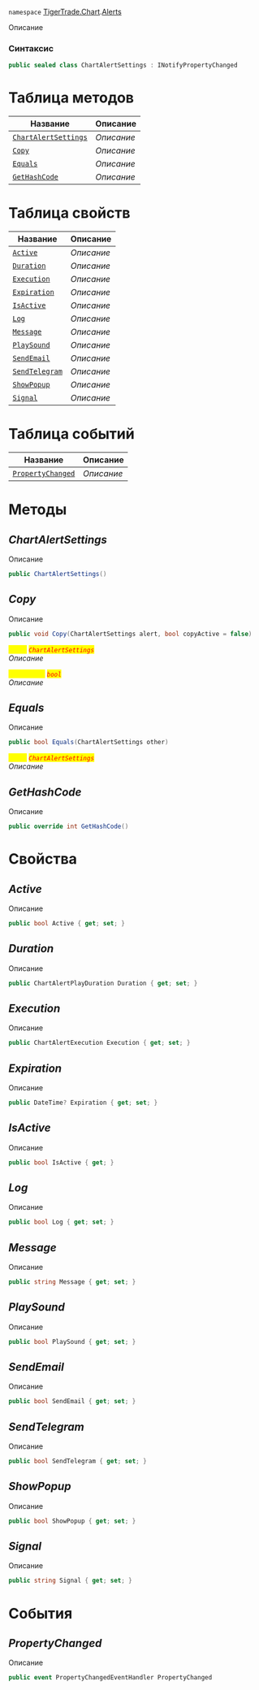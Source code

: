 
`namespace` [TigerTrade.Chart](../../TigerTrade.Chart.md).[Alerts](../../TigerTrade.Chart/Alerts.md)


Описание

### Синтаксис
```csharp
public sealed class ChartAlertSettings : INotifyPropertyChanged
```


# Таблица методов
| Название | Описание |
| --- | --- |
| [`ChartAlertSettings`](./ChartAlertSettings.cs/Методы/ChartAlertSettings.md) | *Описание* |
| [`Copy`](./ChartAlertSettings.cs/Методы/Copy.md) | *Описание* |
| [`Equals`](./ChartAlertSettings.cs/Методы/Equals.md) | *Описание* |
| [`GetHashCode`](./ChartAlertSettings.cs/Методы/GetHashCode.md) | *Описание* |

# Таблица свойств
| Название | Описание |
| --- | --- |
| [`Active`](./ChartAlertSettings.cs/Свойства/Active.md) | *Описание* |
| [`Duration`](./ChartAlertSettings.cs/Свойства/Duration.md) | *Описание* |
| [`Execution`](./ChartAlertSettings.cs/Свойства/Execution.md) | *Описание* |
| [`Expiration`](./ChartAlertSettings.cs/Свойства/Expiration.md) | *Описание* |
| [`IsActive`](./ChartAlertSettings.cs/Свойства/IsActive.md) | *Описание* |
| [`Log`](./ChartAlertSettings.cs/Свойства/Log.md) | *Описание* |
| [`Message`](./ChartAlertSettings.cs/Свойства/Message.md) | *Описание* |
| [`PlaySound`](./ChartAlertSettings.cs/Свойства/PlaySound.md) | *Описание* |
| [`SendEmail`](./ChartAlertSettings.cs/Свойства/SendEmail.md) | *Описание* |
| [`SendTelegram`](./ChartAlertSettings.cs/Свойства/SendTelegram.md) | *Описание* |
| [`ShowPopup`](./ChartAlertSettings.cs/Свойства/ShowPopup.md) | *Описание* |
| [`Signal`](./ChartAlertSettings.cs/Свойства/Signal.md) | *Описание* |

# Таблица событий
| Название | Описание |
| --- | --- |
| [`PropertyChanged`](./ChartAlertSettings.cs/События/PropertyChanged.md) | *Описание* |





# Методы

## *ChartAlertSettings*
Описание

```csharp
public ChartAlertSettings()
```


## *Copy*
Описание

```csharp
public void Copy(ChartAlertSettings alert, bool copyActive = false)
```

<mark style="color:yellow;">`alert`</mark> <mark style="color:red;">*`ChartAlertSettings`*</mark>  
 *Описание*  

<mark style="color:yellow;">`copyActive`</mark> <mark style="color:red;">*`bool`*</mark>  
 *Описание*  



## *Equals*
Описание

```csharp
public bool Equals(ChartAlertSettings other)
```
<mark style="color:yellow;">`other`</mark> <mark style="color:red;">*`ChartAlertSettings`*</mark>  
 *Описание*  



## *GetHashCode*
Описание

```csharp
public override int GetHashCode()
```

# Свойства

## *Active*
Описание

```csharp
public bool Active { get; set; }
```

## *Duration*
Описание

```csharp
public ChartAlertPlayDuration Duration { get; set; }
```

## *Execution*
Описание

```csharp
public ChartAlertExecution Execution { get; set; }
```

## *Expiration*
Описание

```csharp
public DateTime? Expiration { get; set; }
```

## *IsActive*
Описание

```csharp
public bool IsActive { get; }
```

## *Log*
Описание

```csharp
public bool Log { get; set; }
```

## *Message*
Описание

```csharp
public string Message { get; set; }
```

## *PlaySound*
Описание

```csharp
public bool PlaySound { get; set; }
```

## *SendEmail*
Описание

```csharp
public bool SendEmail { get; set; }
```

## *SendTelegram*
Описание

```csharp
public bool SendTelegram { get; set; }
```

## *ShowPopup*
Описание

```csharp
public bool ShowPopup { get; set; }
```

## *Signal*
Описание

```csharp
public string Signal { get; set; }
```
# События

## *PropertyChanged*
Описание

```csharp
public event PropertyChangedEventHandler PropertyChanged
```

